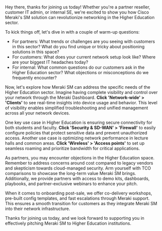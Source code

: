 Hey there, thanks for joining us today! Whether you're a partner reseller, customer IT admin, or internal SE, we're excited to show you how Cisco Meraki's SM solution can revolutionize networking in the Higher Education sector. 

To kick things off, let's dive in with a couple of warm-up questions:
- For partners: What trends or challenges are you seeing with customers in this sector? What do you find unique or tricky about positioning solutions in this space?
- For customers: What does your current network setup look like? Where are your biggest IT headaches today?
- For internal: What common questions do our customers ask in the Higher Education sector? What objections or misconceptions do we frequently encounter?

Now, let's explore how Meraki SM can address the specific needs of the Higher Education sector. Imagine having complete visibility and control over your network through the Meraki Dashboard. **Click 'Network-wide' > 'Clients'** to see real-time insights into device usage and behavior. This level of visibility enables simplified troubleshooting and unified management across all your network devices. 

One key use case in Higher Education is ensuring secure connectivity for both students and faculty. **Click 'Security & SD-WAN' > 'Firewall'** to easily configure policies that protect sensitive data and prevent unauthorized access. Another use case is optimizing network performance in lecture halls and common areas. **Click 'Wireless' > 'Access points'** to set up seamless roaming and prioritize bandwidth for critical applications.

As partners, you may encounter objections in the Higher Education space. Remember to address concerns around cost compared to legacy vendors and skepticism towards cloud-managed security. Arm yourself with TCO comparisons to showcase the long-term value Meraki SM brings. Additionally, we provide partners with access to demo kits, dashboards, playbooks, and partner-exclusive webinars to enhance your pitch. 

When it comes to onboarding post-sale, we offer co-delivery workshops, pre-built config templates, and fast escalations through Meraki support. This ensures a smooth transition for customers as they integrate Meraki SM into their network infrastructure. 

Thanks for joining us today, and we look forward to supporting you in effectively pitching Meraki SM to Higher Education institutions.